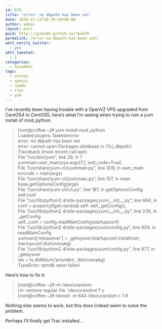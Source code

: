 ```yaml
---
id: 676
title: 'error: no dbpath has been set'
date: 2010-12-11T20:39:19+00:00
author: admin
layout: post
guid: http://jpswade.github.io/?p=676
permalink: /error-no-dbpath-has-been-set/
aktt_notify_twitter:
  - yes
aktt_tweeted:
  - 1
categories:
  - Sysadmin
tags:
  - centos
  - openvz
  - rpmdb
  - trac
  - yum
---
```

<div id="_mcePaste">
  I&#8217;ve recently been having trouble with a OpenVZ VPS upgraded from CentOS4 to CentOS5, here&#8217;s what I&#8217;m seeing when trying to rum a yum install of mod_python:
</div>

> <div>
>   [root@coffee ~]# yum install mod_python
> </div>
> 
> <div id="_mcePaste">
>   Loaded plugins: fastestmirror
> </div>
> 
> <div id="_mcePaste">
>   error: no dbpath has been set
> </div>
> 
> <div id="_mcePaste">
>   error: cannot open Packages database in /%{_dbpath}
> </div>
> 
> <div id="_mcePaste">
>   Traceback (most recent call last):
> </div>
> 
> <div id="_mcePaste">
>   File &#8220;/usr/bin/yum&#8221;, line 29, in ?
> </div>
> 
> <div id="_mcePaste">
>   yummain.user_main(sys.argv[1:], exit_code=True)
> </div>
> 
> <div id="_mcePaste">
>   File &#8220;/usr/share/yum-cli/yummain.py&#8221;, line 309, in user_main
> </div>
> 
> <div id="_mcePaste">
>   errcode = main(args)
> </div>
> 
> <div id="_mcePaste">
>   File &#8220;/usr/share/yum-cli/yummain.py&#8221;, line 157, in main
> </div>
> 
> <div id="_mcePaste">
>   base.getOptionsConfig(args)
> </div>
> 
> <div id="_mcePaste">
>   File &#8220;/usr/share/yum-cli/cli.py&#8221;, line 187, in getOptionsConfig
> </div>
> 
> <div id="_mcePaste">
>   self.conf
> </div>
> 
> <div id="_mcePaste">
>   File &#8220;/usr/lib/python2.4/site-packages/yum/__init__.py&#8221;, line 664, in <lambda>
> </div>
> 
> <div id="_mcePaste">
>   conf = property(fget=lambda self: self._getConfig(),
> </div>
> 
> <div id="_mcePaste">
>   File &#8220;/usr/lib/python2.4/site-packages/yum/__init__.py&#8221;, line 239, in _getConfig
> </div>
> 
> <div id="_mcePaste">
>   self._conf = config.readMainConfig(startupconf)
> </div>
> 
> <div id="_mcePaste">
>   File &#8220;/usr/lib/python2.4/site-packages/yum/config.py&#8221;, line 804, in readMainConfig
> </div>
> 
> <div id="_mcePaste">
>   yumvars[&#8216;releasever&#8217;] = _getsysver(startupconf.installroot, startupconf.distroverpkg)
> </div>
> 
> <div id="_mcePaste">
>   File &#8220;/usr/lib/python2.4/site-packages/yum/config.py&#8221;, line 877, in _getsysver
> </div>
> 
> <div id="_mcePaste">
>   idx = ts.dbMatch(&#8216;provides&#8217;, distroverpkg)
> </div>
> 
> <div id="_mcePaste">
>   TypeError: rpmdb open failed
> </div>

<div>
  Here&#8217;s how to fix it:
</div>

> <div>
>   [root@coffee ~]# rm /dev/urandom
> </div>
> 
> <div id="_mcePaste">
>   rm: remove regular file `/dev/urandom&#8217;? y
> </div>
> 
> <div id="_mcePaste">
>   [root@coffee ~]# mknod -m 644 /dev/urandom c 1 9
> </div>

<p class="lead">
  Nothing else seems to work, but this does indeed seem to solve the problem.
</p>

Perhaps I&#8217;ll finally get Trac installed&#8230;